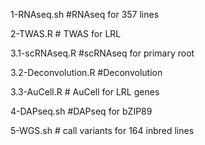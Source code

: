1-RNAseq.sh #RNAseq for 357 lines

2-TWAS.R # TWAS for LRL

3.1-scRNAseq.R #scRNAseq for primary root

3.2-Deconvolution.R #Deconvolution

3.3-AuCell.R # AuCell for LRL genes

4-DAPseq.sh #DAPseq for bZIP89

5-WGS.sh # call variants for 164 inbred lines
